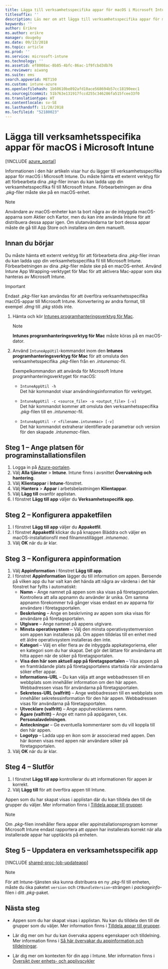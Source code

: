 ```yaml
---
title: Lägga till verksamhetsspecifika appar för macOS i Microsoft Intune
titlesuffix: ''
description: Läs mer om att lägga till verksamhetsspecifika appar för macOS i Microsoft Intune.
keywords: ''
author: Erikre
ms.author: erikre
manager: dougeby
ms.date: 09/13/2018
ms.topic: article
ms.prod: ''
ms.service: microsoft-intune
ms.technology: ''
ms.assetid: ef8008ac-8b85-4bfc-86ac-1f9fcbd3db76
ms.reviewer: aiwang
ms.suite: ems
search.appverid: MET150
ms.custom: intune-azure
ms.openlocfilehash: 1b60610be892afd10ace568694b57cc18190eec1
ms.sourcegitcommit: 51b763e131917fccd255c346286fa515fcee33f0
ms.translationtype: HT
ms.contentlocale: sv-SE
ms.lasthandoff: 11/20/2018
ms.locfileid: "52180023"
---
```

# <a name="how-to-add-macos-line-of-business-lob-apps-to-microsoft-intune"></a>Lägga till verksamhetsspecifika appar för macOS i Microsoft Intune

[!INCLUDE [azure_portal](./includes/azure_portal.md)]

Informationen i den här artikeln visar hur du lägger till verksamhetsspecifika appar för macOS i Microsoft Intune. Du måste hämta ett externt verktyg för att förbearbeta dina *.pkg*-filer innan du kan ladda upp din verksamhetsspecifika fil till Microsoft Intune. Förbearbetningen av dina *.pkg*-filer måste ske på en macOS-enhet.

> [!NOTE]
> Användare av macOS-enheter kan ta bort några av de inbyggda macOS-apparna som Aktier och Kartor, men du kan inte använda Intune för att distribuera dessa appar igen. Om slutanvändarna tar bort dessa appar måste de gå till App Store och installera om dem manuellt.

## <a name="before-your-start"></a>Innan du börjar

Du måste hämta ett externt verktyg för att förbearbeta dina *.pkg*-filer innan du kan ladda upp din verksamhetsspecifika fil till Microsoft Intune. Förbearbetningen av dina *.pkg*-filer måste ske på en macOS-enhet. Använd Intune App Wrapping-verktyget för Mac för att aktivera Mac-appar som ska hanteras av Microsoft Intune.

> [!IMPORTANT]
> Endast *.pkg*-filer kan användas för att överföra verksamhetsspecifika macOS-appar till Microsoft Intune. Konvertering av andra format, till exempel *.dmg* till *.pkg* stöds inte.

1. Hämta och kör [Intunes programhanteringsverktyg för Mac](https://github.com/msintuneappsdk/intune-app-wrapping-tool-mac).

    > [!NOTE]
    > **Intunes programhanteringsverktyg för Mac** måste köras på en macOS-dator.

2. Använd `IntuneAppUtil`-kommandot inom den **Intunes programhanteringsverktyg för Mac** för att omsluta den verksamhetsspecifika *.pkg*-filen från en *.intunemac*-fil.<br>

    Exempelkommandon att använda för Microsoft Intune programhanteringsverktyget för macOS:
    
    - `IntuneAppUtil -h`<br>
    Det här kommandot visar användningsinformation för verktyget.
    
    - `IntuneAppUtil -c <source_file> -o <output_file> [-v]`<br>
    Det här kommandot kommer att omsluta den verksamhetsspecifika *.pkg*-filen till en *.intunemac*-fil.
    
    - `IntuneAppUtil -r <filename.intunemac> [-v]`<br>
    Det här kommandot extraherar identifierade parametrar och version för den skapade *.intunemac*-filen.

## <a name="step-1---specify-the-software-setup-file"></a>Steg 1 – Ange platsen för programinstallationsfilen

1. Logga in på [Azure-portalen](https://portal.azure.com).
2. Välj **Alla tjänster** > **Intune**. Intune finns i avsnittet **Övervakning och hantering**.
3. Välj **Klientappar** i **Intune**-fönstret.
4. Välj **Hantera** > **Appar** i arbetsbelastningen **Klientappar**.
5. Välj **Lägg till** ovanför applistan.
6. I fönstret **Lägg till app** väljer du **Verksamhetsspecifik app**.

## <a name="step-2---configure-the-app-package-file"></a>Steg 2 – Konfigurera appaketfilen

1. I fönstret **Lägg till app** väljer du **Appaketfil**.
2. I fönstret **Appaketfil** klickar du på knappen Bläddra och väljer en macOS-installationsfil med filnamnstillägget *.intunemac*.
3. Välj **OK** när du är klar.


## <a name="step-3---configure-app-information"></a>Steg 3 – Konfigurera appinformation

1. Välj **Appinformation** i fönstret **Lägg till app**.
2. I fönstret **Appinformation** lägger du till information om appen. Beroende på vilken app du har valt kan det hända att några av värdena i det här fönstret har fyllts i automatiskt:
    - **Namn** – Ange namnet på appen som ska visas på företagsportalen. Kontrollera att alla appnamn du använder är unika. Om samma appnamn förekommer två gånger visas endast en av apparna för användare i företagsportalen.
    - **Beskrivning** – Ange en beskrivning av appen som ska visas för användare på företagsportalen.
    - **Utgivare** – Ange namnet på appens utgivare.
    - **Minsta operativsystem** – Välj den minsta operativsystemversion som appen kan installeras på. Om appen tilldelas till en enhet med ett äldre operativsystem installeras den inte.
    - **Kategori** – Välj en eller flera av de inbyggda appkategorierna, eller en kategori som du har skapat. Det gör det lättare för användarna att hitta appen när de söker på företagsportalen.
    - **Visa den här som aktuell app på företagsportalen** – Visa appen på en framträdande plats på företagsportalens startsida när användarna söker efter appar.
    - **Informations-URL** – Du kan välja att ange webbadressen till en webbplats som innehåller information om den här appen. Webbadressen visas för användarna på företagsportalen.
    - **Sekretess-URL (valfritt)** – Ange webbadressen till en webbplats som innehåller sekretessinformation för den här appen. Webbadressen visas för användarna på företagsportalen.
    - **Utvecklare (valfritt)** – Ange apputvecklarens namn.
    - **Ägare (valfritt)** – Ange ett namn på appägaren, t.ex. **Personalavdelningen**.
    - **Anteckningar** – Ge eventuella kommentarer som du vill koppla till den här appen.
    - **Logotyp** – Ladda upp en ikon som är associerad med appen. Den här ikonen visas med appen när användare söker på företagsportalen.
3. Välj **OK** när du är klar.

## <a name="step-4---finish-up"></a>Steg 4 – Slutför

1. I fönstret **Lägg till app** kontrollerar du att informationen för appen är korrekt.
2. Välj **Lägg till** för att överföra appen till Intune.

Appen som du har skapat visas i applistan där du kan tilldela den till de grupper du väljer. Mer information finns i [Tilldela appar till grupper](apps-deploy.md).

> [!NOTE]
> Om *.pkg*-filen innehåller flera appar eller appinstallationsprogram kommer Microsoft Intune endast rapportera att *appen* har installerats korrekt när alla installerade appar har upptäckts på enheten.

## <a name="step-5---update-a-line-of-business-app"></a>Steg 5 – Uppdatera en verksamhetsspecifik app

[!INCLUDE [shared-proc-lob-updateapp](./includes/shared-proc-lob-updateapp.md)]

> [!NOTE]
> För att Intune-tjänsten ska kunna distribuera en ny *.pkg*-fil till enheten, måste du öka paketet `version` och `CFBundleVersion`-strängen i *packageinfo*-filen i ditt *.pkg*-paket.

## <a name="next-steps"></a>Nästa steg

- Appen som du har skapat visas i applistan. Nu kan du tilldela den till de grupper som du väljer. Mer information finns i [Tilldela appar till grupper](apps-deploy.md).

- Lär dig mer om hur du kan övervaka appens egenskaper och tilldelning. Mer information finns i [Så här övervakar du appinformation och tilldelningar](apps-monitor.md).

- Lär dig mer om kontexten för din app i Intune. Mer information finns i [Översikt över enhets- och applivscykler](introduction-device-app-lifecycles.md)
